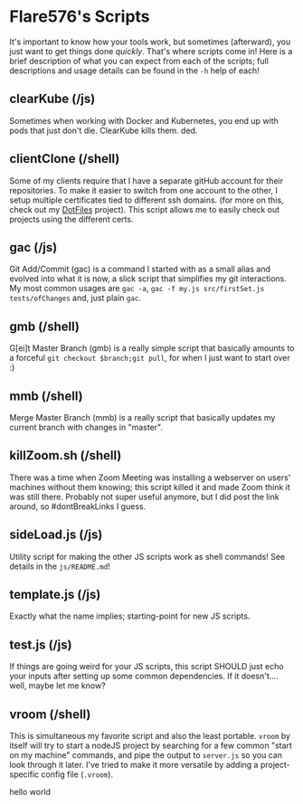 # Flare576's Scripts

It's important to know how your tools work, but sometimes (afterward), you just want to get things done _quickly_.
That's where scripts come in! Here is a brief description of what you can expect from each of the scripts; full
descriptions and usage details can be found in the `-h` help of each!

## clearKube (/js)

Sometimes when working with Docker and Kubernetes, you end up with pods that just don't die. ClearKube kills them. ded.

## clientClone (/shell)

Some of my clients require that I have a separate gitHub account for their repositories. To make it easier to switch
from one account to the other, I setup multiple certificates tied to different ssh domains. (for more on this,
check out my [DotFiles](https://github.com/Flare576/dotfiles) project). This script allows me to easily check out
projects using the different certs.

## gac (/js)
Git Add/Commit (gac) is a command I started with as a small alias and evolved into what it is now, a slick script that
simplifies my git interactions. My most common usages are `gac -a`, `gac -f my.js src/firstSet.js tests/ofChanges` and,
just plain `gac`.

## gmb (/shell)
G[ei]t Master Branch (gmb) is a really simple script that basically amounts to a forceful `git checkout $branch;git pull`,
for when I just want to start over :)

## mmb (/shell)
Merge Master Branch (mmb) is a really script that basically updates my current branch with changes in "master".

## killZoom.sh (/shell)
There was a time when Zoom Meeting was installing a webserver on users' machines without them knowing; this script
killed it and made Zoom think it was still there. Probably not super useful anymore, but I did post the link around,
so #dontBreakLinks I guess.

## sideLoad.js (/js)
Utility script for making the other JS scripts work as shell commands! See details in the `js/README.md`!

## template.js (/js)
Exactly what the name implies; starting-point for new JS scripts.

## test.js (/js)
If things are going weird for your JS scripts, this script SHOULD just echo your inputs after setting up some common
dependencies. If it doesn't.... well, maybe let me know?

## vroom (/shell)
This is simultaneous my favorite script and also the least portable. `vroom` by itself will try to start a nodeJS
project by searching for a few common "start on my machine" commands, and pipe the output to `server.js` so you can
look through it later. I've tried to make it more versatile by adding a project-specific config file (`.vroom`).

hello world
